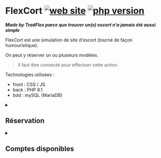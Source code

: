 # FlexCort [![web site](https://img.shields.io/badge/-Web%20Site-informational)](https://img.shields.io/badge/-Web%20Site-informational) [![php version](https://img.shields.io/badge/Php-8.1-success)](https://img.shields.io/badge/Php-8.1-success)


***Made by TradFlex parce que trouver un(e) escort n'a jamais été aussi simple***

FlexCort est une simulation de site d'escort (tourné de façon humouristique).

On peut y réserver un ou plusieurs modèles.
>Il faut être connecté pour effectuer cette action.


Technologies utilisées :
- front : CSS / JS
- back : PHP 8.1
- bdd : mySQL (MariaDB)

<details><summary><h2>Réservation</h2></summary>
 
<p>Dans la page "Modèles" il est possible d'effectuer plusieurs actions selon son statut de connection.</p>
  
  <h2>Non connecté</h2>
  
  <ul>
    <li>Accéder à la page modèle</li>
    <li>Voir tous les modèles disponibles</li>
    <li>Lire leur description</li>
    <li>Voir les forfaits disponibles par rapport au modèle</li>
    <li>Choisir une date</li>
  </ul>
  
  <h2>Connecté</h2>
  
 <ul>
    <li>⚠️ Toutes les fonctionnalités citées précédemment ⚠️</li>
    <li>Envoyer le formulaire de réservation</li>
    <li>Recevoir l'information si la réservation à été effectuée ou non</li>
    <li>Voir toutes ses réservations dans "Mon compte", onglet "Mes réservations"</li>
  </ul>
</details>

<details><summary><h2>Comptes disponibles</h2></summary>
 
 <ul>
   <hr>
   <li>Adresse mail : admin@gmail.com</li>
   <li>Mot de passe : admin</li>
   <hr>
 </ul>
 
 
</details>
